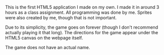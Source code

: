 This is the first HTML5 application I made on my own. I made it in around 3 hours as a class assignment. All programming was done by me. Sprites were also created by me, though that is not important.

Due to its simplicity, the game goes on forever (though I don't recommend actually playing it that long). The directions for the game appear under the HTML5 canvas on the webpage itself.

The game does not have an actual name.
